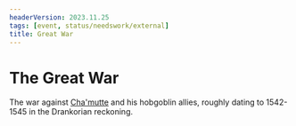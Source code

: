 ```yaml
---
headerVersion: 2023.11.25
tags: [event, status/needswork/external]
title: Great War
---
```

# The Great War

The war against [Cha'mutte](<../../people/extraplanar-powers/cha-mutte.md>) and his hobgoblin allies, roughly dating to 1542-1545 in the Drankorian reckoning.

